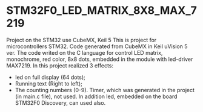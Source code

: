 # STM32F0_LED_MATRIX_8X8_MAX_7219
Project on the STM32 use CubeMX, Keil 5
This is project for microcontrollers STM32. Code generated from CubeMX in Keil uVision 5 ver. 
The code writed on the C language for control LED matrix, monochrome, red color, 8x8 dots,
embedded in the module with led-driver MAX7219.
In this project realized 3 effects:
- led on full display (64 dots);
- Running text (Right to left);
- The counting numbers (0-9).
Timer, which was generated in the project (in main.c file), not used.
In addition led, embedded on the board STM32F0 Discovery, can used also.

